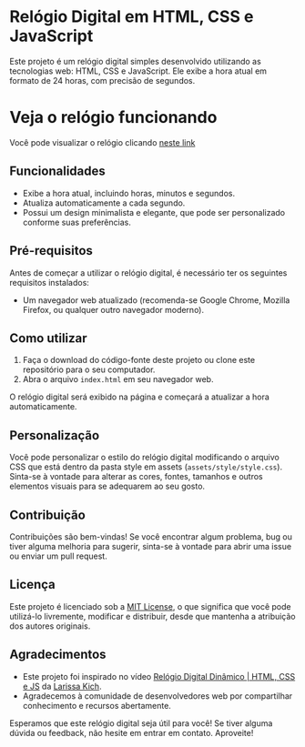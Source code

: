 # Relógio Digital em HTML, CSS e JavaScript

Este projeto é um relógio digital simples desenvolvido utilizando as tecnologias web: HTML, CSS e JavaScript. Ele exibe a hora atual em formato de 24 horas, com precisão de segundos.

# Veja o relógio funcionando
Você pode visualizar o relógio clicando [neste link](https://projeto-relogio-digital.netlify.app/)

## Funcionalidades

- Exibe a hora atual, incluindo horas, minutos e segundos.
- Atualiza automaticamente a cada segundo.
- Possui um design minimalista e elegante, que pode ser personalizado conforme suas preferências.

## Pré-requisitos

Antes de começar a utilizar o relógio digital, é necessário ter os seguintes requisitos instalados:

- Um navegador web atualizado (recomenda-se Google Chrome, Mozilla Firefox, ou qualquer outro navegador moderno).

## Como utilizar

1. Faça o download do código-fonte deste projeto ou clone este repositório para o seu computador.
2. Abra o arquivo `index.html` em seu navegador web.

O relógio digital será exibido na página e começará a atualizar a hora automaticamente.

## Personalização

Você pode personalizar o estilo do relógio digital modificando o arquivo CSS que está dentro da pasta style em assets (`assets/style/style.css`). Sinta-se à vontade para alterar as cores, fontes, tamanhos e outros elementos visuais para se adequarem ao seu gosto.

## Contribuição

Contribuições são bem-vindas! Se você encontrar algum problema, bug ou tiver alguma melhoria para sugerir, sinta-se à vontade para abrir uma issue ou enviar um pull request.

## Licença

Este projeto é licenciado sob a [MIT License](LICENSE), o que significa que você pode utilizá-lo livremente, modificar e distribuir, desde que mantenha a atribuição dos autores originais.

## Agradecimentos

- Este projeto foi inspirado no vídeo [Relógio Digital Dinâmico | HTML, CSS e JS](https://www.youtube.com/watch?v=GK0ok3ZCXwM&pp=ygUUIGh0bWwgY3NzIGphdmFzY3JpcHQ%3D) da [Larissa Kich](https://www.youtube.com/@larissakich).
- Agradecemos à comunidade de desenvolvedores web por compartilhar conhecimento e recursos abertamente.

Esperamos que este relógio digital seja útil para você! Se tiver alguma dúvida ou feedback, não hesite em entrar em contato. Aproveite!

